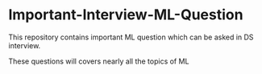 # Important-Interview-ML-Question

This repository contains important ML question which can be asked in DS interview.

These questions will covers nearly all the topics of ML

